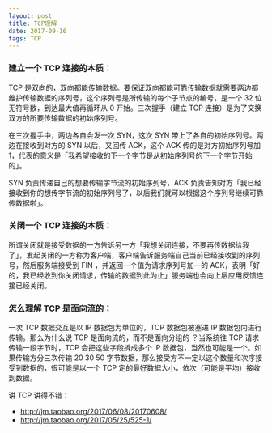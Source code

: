 ```yaml
---
layout: post
title: TCP理解
date: 2017-09-16
tags: TCP
---
```


### 建立一个 TCP 连接的本质：

TCP 是双向的，双向都能传输数据。要保证双向都能可靠传输数据就需要两边都维护传输数据的序列号，这个序列号是所传输的每个子节点的编号，是一个 32 位无符号数，到达最大值再循环从 0 开始。三次握手（建立 TCP 连接）是为了交换双方的所要传输数据的初始序列号。

<!-- more -->

在三次握手中，两边各自会发一次 SYN，这次 SYN 带上了各自的初始序列号。两边在接收到对方的 SYN 以后，又回传 ACK，这个 ACK 传的是对方初始序列号加1，代表的意义是「我希望接收的下一个字节是从初始序列号的下一个字节开始的」。

SYN 负责传递自己的想要传输字节流的初始序列号，ACK 负责告知对方「我已经接收到你的想传字节流的初始序列号了，以后我们就可以根据这个序列号继续可靠传数据啦」。

### 关闭一个 TCP 连接的本质：

所谓关闭就是接受数据的一方告诉另一方「我想关闭连接，不要再传数据给我了」，发起关闭的一方称为客户端，客户端告诉服务端自己当前已经接收到的序列号，然后服务端接受到 FIN ，并返回一个值为请求序列号加一的 ACK，表明「好的，我已经收到你关闭请求，传输的数据到此为止」服务端也会向上层应用反馈连接已经关闭。

### 怎么理解 TCP 是面向流的：

一次 TCP 数据交互是以 IP 数据包为单位的，TCP 数据包被塞进 IP 数据包内进行传输。那么为什么说 TCP 是面向流的，而不是面向分组的 ？当系统往 TCP 请求传输一段字节时，TCP 会把这些字段拆成多个 IP 数据包，当然也可能是一个。如果传输方分三次传输 20 30 50 字节数据，那么接受方不一定以这个数量和次序接受到数据的，很可能是以一个 TCP 定的最好数据大小，依次（可能是平均）接收到数据。

讲 TCP 讲得不错：

- http://jm.taobao.org/2017/06/08/20170608/
- http://jm.taobao.org/2017/05/25/525-1/


